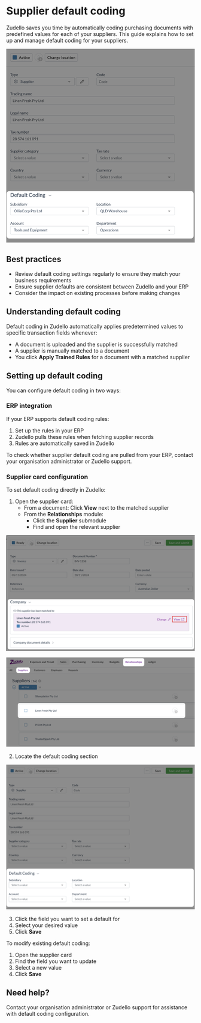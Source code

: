 # Supplier default coding

Zudello saves you time by automatically coding purchasing documents with predefined values for each of your suppliers. This guide explains how to set up and manage default coding for your suppliers.

![](../images/CleanShot%202025-03-23%20at%2007.24.43@2x.png)

## Best practices

- Review default coding settings regularly to ensure they match your business requirements
- Ensure supplier defaults are consistent between Zudello and your ERP 
- Consider the impact on existing processes before making changes

## Understanding default coding

Default coding in Zudello automatically applies predetermined values to specific transaction fields whenever:

- A document is uploaded and the supplier is successfully matched
- A supplier is manually matched to a document
- You click **Apply Trained Rules** for a document with a matched supplier

## Setting up default coding

You can configure default coding in two ways:

### ERP integration

If your ERP supports default coding rules:

1. Set up the rules in your ERP
2. Zudello pulls these rules when fetching supplier records
3. Rules are automatically saved in Zudello

To check whether supplier default coding are pulled from your ERP, contact your organisation administrator or Zudello support.

### Supplier card configuration

To set default coding directly in Zudello:

1. Open the supplier card:
    - From a document: Click **View** next to the matched supplier
    - From the **Relationships** module:
        - Click the **Supplier** submodule
        - Find and open the relevant supplier

![](../images/CleanShot%202025-03-23%20at%2006.42.45@2x.png)

![](../images/CleanShot%202025-03-23%20at%2006.44.23@2x%201.png)

2. Locate the default coding section

![](../images/CleanShot%202025-03-23%20at%2006.48.18@2x%202.png)

3. Click the field you want to set a default for
4. Select your desired value
5. Click **Save**

To modify existing default coding:

1. Open the supplier card
2. Find the field you want to update
3. Select a new value
4. Click **Save**

## Need help?

Contact your organisation administrator or Zudello support for assistance with default coding configuration.